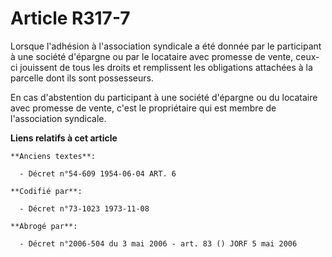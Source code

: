 # Article R317-7

Lorsque l'adhésion à l'association syndicale a été donnée par le participant à une société d'épargne ou par le locataire avec
promesse de vente, ceux-ci jouissent de tous les droits et remplissent les obligations attachées à la parcelle dont ils sont
possesseurs.

En cas d'abstention du participant à une société d'épargne ou du locataire avec promesse de vente, c'est le propriétaire qui
est membre de l'association syndicale.

**Liens relatifs à cet article**

	**Anciens textes**:

	  - Décret n°54-609 1954-06-04 ART. 6

	**Codifié par**:

	  - Décret n°73-1023 1973-11-08

	**Abrogé par**:

	  - Décret n°2006-504 du 3 mai 2006 - art. 83 () JORF 5 mai 2006
